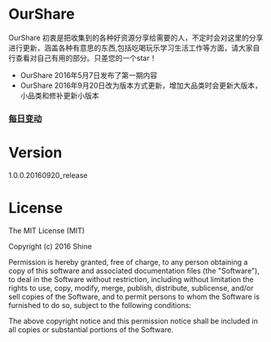# OurShare
OurShare 初衷是把收集到的各种好资源分享给需要的人，不定时会对这里的分享进行更新，涵盖各种有意思的东西,包括吃喝玩乐学习生活工作等方面，请大家自行查看对自己有用的部分。只差您的一个star！

* OurShare 2016年5月7日发布了第一期内容
* OurShare 2016年9月20日改为版本方式更新，增加大品类时会更新大版本，小品类和修补更新小版本

### [每日变动](https://github.com/Shineee/OurShare/commits/master)

# Version

1.0.0.20160920_release

# License

The MIT License (MIT)

Copyright (c) 2016 Shine

Permission is hereby granted, free of charge, to any person obtaining a copy
of this software and associated documentation files (the "Software"), to deal
in the Software without restriction, including without limitation the rights
to use, copy, modify, merge, publish, distribute, sublicense, and/or sell
copies of the Software, and to permit persons to whom the Software is
furnished to do so, subject to the following conditions:

The above copyright notice and this permission notice shall be included in all
copies or substantial portions of the Software.
